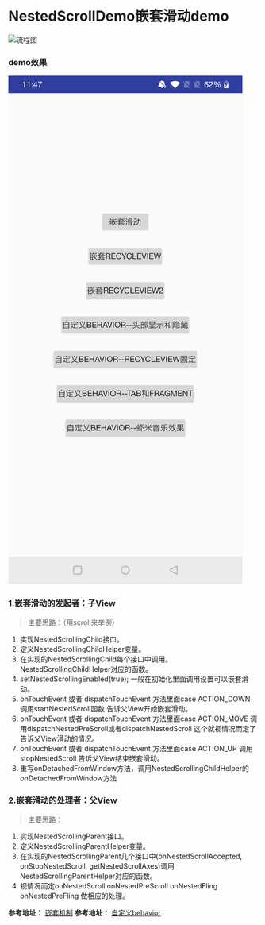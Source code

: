 # NestedScrollDemo嵌套滑动demo

![流程图](https://upload-images.jianshu.io/upload_images/1458573-8de7ad21ecfa0e82.png?imageMogr2/auto-orient/strip%7CimageView2/2/w/800/format/webp)

### demo效果
![demo](device-2020-09-01-114753.png)

### 1.嵌套滑动的发起者：子View

> 主要思路：（用scroll来举例）
1. 实现NestedScrollingChild接口。
2. 定义NestedScrollingChildHelper变量。
3. 在实现的NestedScrollingChild每个接口中调用。NestedScrollingChildHelper对应的函数。
4. setNestedScrollingEnabled(true); 一般在初始化里面调用设置可以嵌套滑动。
5. onTouchEvent 或者 dispatchTouchEvent 方法里面case ACTION_DOWN 调用startNestedScroll函数 告诉父View开始嵌套滑动。
6. onTouchEvent 或者 dispatchTouchEvent 方法里面case ACTION_MOVE 调用dispatchNestedPreScroll或者dispatchNestedScroll 这个就视情况而定了告诉父View滑动的情况。
7. onTouchEvent 或者 dispatchTouchEvent 方法里面case ACTION_UP 调用stopNestedScroll 告诉父View结束嵌套滑动。
8. 重写onDetachedFromWindow方法，调用NestedScrollingChildHelper的onDetachedFromWindow方法
### 2.嵌套滑动的处理者：父View
> 主要思路：
1. 实现NestedScrollingParent接口。
2. 定义NestedScrollingParentHelper变量。
3. 在实现的NestedScrollingParent几个接口中(onNestedScrollAccepted, onStopNestedScroll, getNestedScrollAxes)调用NestedScrollingParentHelper对应的函数。
4. 视情况而定onNestedScroll onNestedPreScroll onNestedFling onNestedPreFling 做相应的处理。

**参考地址：** [嵌套机制](https://www.jianshu.com/p/e333f11f29aa)
**参考地址：** [自定义behavior](https://www.jianshu.com/p/b987fad8fcb4)
